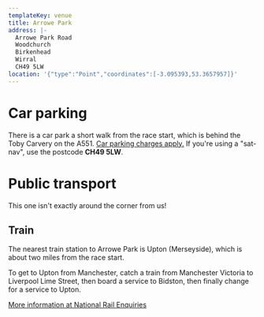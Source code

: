 ```yaml
---
templateKey: venue
title: Arrowe Park
address: |-
  Arrowe Park Road
  Woodchurch
  Birkenhead
  Wirral
  CH49 5LW
location: '{"type":"Point","coordinates":[-3.095393,53.3657957]}'
---
```

# Car parking

There is a car park a short walk from the race start, which is behind the Toby Carvery on the A551. [Car parking charges apply.](https://www.wirral.gov.uk/parking-roads-and-travel/parking/parking-charges-country-parks) If you're using a "sat-nav", use the postcode **CH49 5LW**.

# Public transport

This one isn't exactly around the corner from us!

## Train

The nearest train station to Arrowe Park is Upton (Merseyside), which is about two miles from the race start.

To get to Upton from Manchester, catch a train from Manchester Victoria to Liverpool Lime Street, then board a service to Bidston, then finally change for a service to Upton.

[More information at National Rail Enquiries](http://ojp.nationalrail.co.uk/service/timesandfares/Manchester/UPT/071219/1300/arr/071219/1600/dep)
